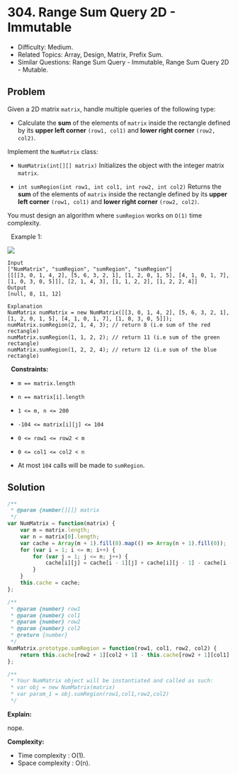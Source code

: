 # 304. Range Sum Query 2D - Immutable

- Difficulty: Medium.
- Related Topics: Array, Design, Matrix, Prefix Sum.
- Similar Questions: Range Sum Query - Immutable, Range Sum Query 2D - Mutable.

## Problem

Given a 2D matrix `matrix`, handle multiple queries of the following type:


	
- Calculate the **sum** of the elements of `matrix` inside the rectangle defined by its **upper left corner** `(row1, col1)` and **lower right corner** `(row2, col2)`.


Implement the `NumMatrix` class:


	
- `NumMatrix(int[][] matrix)` Initializes the object with the integer matrix `matrix`.
	
- `int sumRegion(int row1, int col1, int row2, int col2)` Returns the **sum** of the elements of `matrix` inside the rectangle defined by its **upper left corner** `(row1, col1)` and **lower right corner** `(row2, col2)`.


You must design an algorithm where `sumRegion` works on `O(1)` time complexity.

 
Example 1:

![](https://assets.leetcode.com/uploads/2021/03/14/sum-grid.jpg)

```
Input
["NumMatrix", "sumRegion", "sumRegion", "sumRegion"]
[[[[3, 0, 1, 4, 2], [5, 6, 3, 2, 1], [1, 2, 0, 1, 5], [4, 1, 0, 1, 7], [1, 0, 3, 0, 5]]], [2, 1, 4, 3], [1, 1, 2, 2], [1, 2, 2, 4]]
Output
[null, 8, 11, 12]

Explanation
NumMatrix numMatrix = new NumMatrix([[3, 0, 1, 4, 2], [5, 6, 3, 2, 1], [1, 2, 0, 1, 5], [4, 1, 0, 1, 7], [1, 0, 3, 0, 5]]);
numMatrix.sumRegion(2, 1, 4, 3); // return 8 (i.e sum of the red rectangle)
numMatrix.sumRegion(1, 1, 2, 2); // return 11 (i.e sum of the green rectangle)
numMatrix.sumRegion(1, 2, 2, 4); // return 12 (i.e sum of the blue rectangle)
```

 
**Constraints:**


	
- `m == matrix.length`
	
- `n == matrix[i].length`
	
- `1 <= m, n <= 200`
	
- `-104 <= matrix[i][j] <= 104`
	
- `0 <= row1 <= row2 < m`
	
- `0 <= col1 <= col2 < n`
	
- At most `104` calls will be made to `sumRegion`.



## Solution

```javascript
/**
 * @param {number[][]} matrix
 */
var NumMatrix = function(matrix) {
    var m = matrix.length;
    var n = matrix[0].length;
    var cache = Array(m + 1).fill(0).map(() => Array(n + 1).fill(0));
    for (var i = 1; i <= m; i++) {
        for (var j = 1; j <= n; j++) {
            cache[i][j] = cache[i - 1][j] + cache[i][j - 1] - cache[i - 1][j - 1] + matrix[i - 1][j - 1];
        }
    }
    this.cache = cache;
};

/** 
 * @param {number} row1 
 * @param {number} col1 
 * @param {number} row2 
 * @param {number} col2
 * @return {number}
 */
NumMatrix.prototype.sumRegion = function(row1, col1, row2, col2) {
    return this.cache[row2 + 1][col2 + 1] - this.cache[row2 + 1][col1] - this.cache[row1][col2 + 1] + this.cache[row1][col1];
};

/** 
 * Your NumMatrix object will be instantiated and called as such:
 * var obj = new NumMatrix(matrix)
 * var param_1 = obj.sumRegion(row1,col1,row2,col2)
 */
```

**Explain:**

nope.

**Complexity:**

* Time complexity : O(1).
* Space complexity : O(n).
